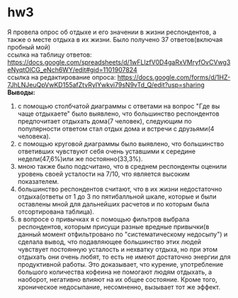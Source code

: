# hw3  
 Я провела опрос об отдыхе и его значении в жизни респондентов, а также о месте отдыха в их жизни. Было получено 37 ответов(включая пробный мой)  
 ссылка на таблицу ответов: https://docs.google.com/spreadsheets/d/1wFLlzfV0D4gaRxVMryfOvCVwg3eNyqtOlCG_eNch6WY/edit#gid=1101907824  
 ссылка на редактирование опроса: https://docs.google.com/forms/d/1HZ-7JhLNJeuQpVwKD155afZtvRyIYwkvi79sN9vTd_Q/edit?usp=sharing  
  **Выводы:**
1. с помощью столбчатой диаграммы с ответами на вопрос "Где вы чаще отдыхаете" было выявлено, что большинство респондентов предпочитает отдыхать дома(7 человек), следующим по популярности ответом стал отдых дома и встречи с друзьями(4 человека).
2. с помощью круговой диаграммы было выявлено, что большинство ответивших чувствуют себя очень уставшими к середине недели(47,6%)или же постоянно(33,3%).
3. мною также было подсчитано, что в среднем респонденты оценили уровень своей усталости на 7/10, что является высоким показателем.
4. большинство респондентов считают, что в их жизни недостаточно отдыха(ответы от 1 до 3 по пятибалльной шкале, которые и были оставлены мной для дальнейших расчетов и по которым была отсортирована таблица).
5. в вопросе о привычках я с помощью фильтров выбрала респондентов, которым присущи разные вредные привычки(в данный момент отфильтровано по "систематическому недосыпу") и сделала вывод, что подавляющее большинство этих людей чувствует постоянную усталость и нехватку отдыха, но при этом отдыхать они очень любят, то есть не имеют достаточно энергии для продуктивной работы. Это доказывает, что курение, употребление большого количества кофеина не помогают людям отдыхать, а наоборот, негативно влияют на их общее состояние. Кроме того, хроническое недосыпание, несомненно, вызывает тот же эффект.
